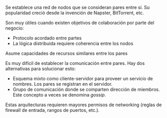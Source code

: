Se establece una red de nodos que se consideran pares entre sí. Su popularidad creció desde la invención de Napster, BitTorrent, etc.

Son muy útiles cuando existen objetivos de colaboración por parte del negocio:

   - Protocolo acordado entre partes
   - La lógica distribuida requiere coherencia entre los nodos

Asume capacidades de recursos similares entre los pares

Es muy difícil de establecer la comunicación entre pares. Hay dos alternativas para solucionar esto:

- Esquema mixto como cliente-servidor para proveer un servicio de nombres. Los pares se registran en el servidor.
- Grupo de comunicación donde se comparten dirección de miembros. Este concepto a veces se denomina *gossip*.

Estas arquitecturas requieren mayores permisos de networking (reglas de firewall de entrada, rangos de puertos, etc.).

